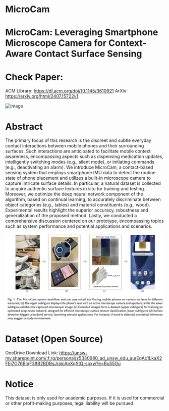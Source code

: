# MicroCam

# MicroCam: Leveraging Smartphone Microscope Camera for Context-Aware Contact Surface Sensing

# Check Paper:
ACM Library: https://dl.acm.org/doi/10.1145/3610921
ArXiv: https://arxiv.org/html/2407.15722v1

![image](https://github.com/user-attachments/assets/f7874aab-5d0e-4f90-8c7a-3acc02485b3a)


# Abstract
The primary focus of this research is the discreet and subtle everyday contact interactions between mobile phones and their surrounding surfaces. Such interactions are anticipated to facilitate mobile context awareness, encompassing aspects such as dispensing medication updates, intelligently switching modes (e.g., silent mode), or initiating commands (e.g., deactivating an alarm). We introduce MicroCam, a contact-based sensing system that employs smartphone IMU data to detect the routine state of phone placement and utilizes a built-in microscope camera to capture intricate surface details. In particular, a natural dataset is collected to acquire authentic surface textures in situ for training and testing. Moreover, we optimize the deep neural network component of the algorithm, based on continual learning, to accurately discriminate between object categories (e.g., tables) and material constituents (e.g., wood). Experimental results highlight the superior accuracy, robustness and generalization of the proposed method. Lastly, we conducted a comprehensive discussion centered on our prototype, encompassing topics such as system performance and potential applications and scenarios.

![image](https://github.com/yongquan-hu/MicroCam/blob/main/teaser.jpg)


# Dataset (Open Source)
OneDrive Download Link: https://unsw-my.sharepoint.com/:f:/g/personal/z5330680_ad_unsw_edu_au/EqAc1LkaX2FEj7O76BlqF38B2BDBsJrajcApXqStQ-soxw?e=Bu55Ou
# Notice
This dataset is only used for academic purposes. If it is used for commercial or other profit-making purposes, legal liability will be pursued.

